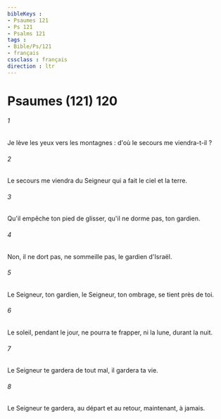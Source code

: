 ```yaml
---
bibleKeys : 
- Psaumes 121
- Ps 121
- Psalms 121
tags : 
- Bible/Ps/121
- français
cssclass : français
direction : ltr
---
```


# Psaumes (121) 120

###### 1
Je lève les yeux vers les montagnes : d'où le secours me viendra-t-il ?
###### 2
Le secours me viendra du Seigneur qui a fait le ciel et la terre.
###### 3
Qu'il empêche ton pied de glisser, qu'il ne dorme pas, ton gardien.
###### 4
Non, il ne dort pas, ne sommeille pas, le gardien d'Israël.
###### 5
Le Seigneur, ton gardien, le Seigneur, ton ombrage, se tient près de toi.
###### 6
Le soleil, pendant le jour, ne pourra te frapper, ni la lune, durant la nuit.
###### 7
Le Seigneur te gardera de tout mal, il gardera ta vie.
###### 8
Le Seigneur te gardera, au départ et au retour, maintenant, à jamais.
